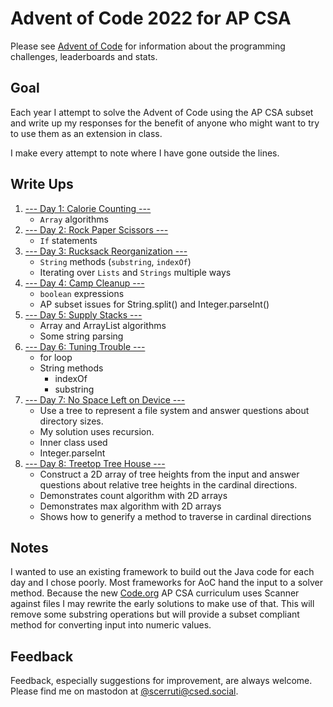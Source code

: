# Advent of Code 2022 for AP CSA

Please see [Advent of Code](https://adventofcode.com) for information about the programming challenges, leaderboards and stats.

## Goal

Each year I attempt to solve the Advent of Code using the AP CSA subset and write up my responses for the benefit of anyone who might want to try to use them as an extension in class.

I make every attempt to note where I have gone outside the lines.

## Write Ups
1. [--- Day 1: Calorie Counting ---](writeups/Day01.md)
    - `Array` algorithms
2. [--- Day 2: Rock Paper Scissors ---](writeups/Day03.md)
    - `If` statements
3. [--- Day 3: Rucksack Reorganization ---](writeups/Day03.md)
    - `String` methods (`substring`, `indexOf`)
    - Iterating over `Lists` and `Strings` multiple ways
4. [--- Day 4: Camp Cleanup ---](writeups/Day04.md)
   - `boolean` expressions
   - AP subset issues for String.split() and Integer.parseInt()
5. [--- Day 5: Supply Stacks ---](writeups/Day05.md)
   - Array and ArrayList algorithms
   - Some string parsing
6. [--- Day 6: Tuning Trouble ---](writeups/Day06.md)
   - for loop
   - String methods
      - indexOf
      - substring
7. [--- Day 7: No Space Left on Device ---](writeups/Day07.md)
   - Use a tree to represent a file system and answer questions about directory sizes.
   - My solution uses recursion.
   - Inner class used 
   - Integer.parseInt
8. [--- Day 8: Treetop Tree House ---](writeups/Day08.md)
   - Construct a 2D array of tree heights from the input and answer questions about relative tree heights in the cardinal directions.
   - Demonstrates count algorithm with 2D arrays
   - Demonstrates max algorithm with 2D arrays
   - Shows how to generify a method to traverse in cardinal directions
## Notes

I wanted to use an existing framework to build out the Java code for each day and I chose poorly. Most frameworks for AoC hand the input to a solver method. Because the new [Code.org](https://code.org) AP CSA curriculum uses Scanner against files I may rewrite the early solutions to make use of that. This will remove some substring operations but will provide a subset compliant method for converting input into numeric values.

## Feedback 

Feedback, especially suggestions for improvement, are always welcome. Please find me on mastodon at [@scerruti@csed.social](https://csed.social/@scerruti).